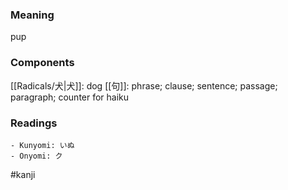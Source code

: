 ### Meaning

pup

### Components

[[Radicals/犬|犬]]: dog [[句]]: phrase; clause; sentence; passage; paragraph; counter for haiku

### Readings

```
- Kunyomi: いぬ
- Onyomi: ク
```

#kanji